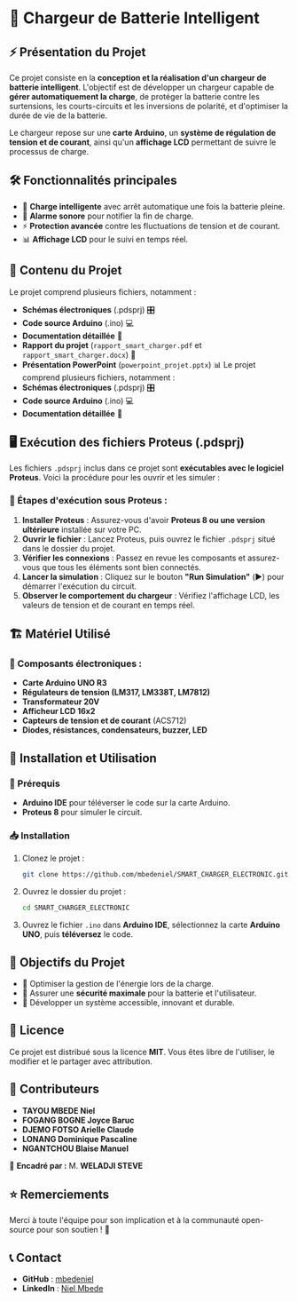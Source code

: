 # 📌 Chargeur de Batterie Intelligent

## ⚡ Présentation du Projet
Ce projet consiste en la **conception et la réalisation d'un chargeur de batterie intelligent**. L'objectif est de développer un chargeur capable de **gérer automatiquement la charge**, de protéger la batterie contre les surtensions, les courts-circuits et les inversions de polarité, et d'optimiser la durée de vie de la batterie.

Le chargeur repose sur une **carte Arduino**, un **système de régulation de tension et de courant**, ainsi qu'un **affichage LCD** permettant de suivre le processus de charge.

## 🛠 Fonctionnalités principales
- 🔋 **Charge intelligente** avec arrêt automatique une fois la batterie pleine.
- 🚨 **Alarme sonore** pour notifier la fin de charge.
- ⚡ **Protection avancée** contre les fluctuations de tension et de courant.
- 📊 **Affichage LCD** pour le suivi en temps réel.

## 📂 Contenu du Projet
Le projet comprend plusieurs fichiers, notamment :
- **Schémas électroniques** (.pdsprj) 🎛
- **Code source Arduino** (.ino) 💻
- **Documentation détaillée** 📖
- **Rapport du projet** (`rapport_smart_charger.pdf` et `rapport_smart_charger.docx`) 📝
- **Présentation PowerPoint** (`powerpoint_projet.pptx`) 📊
Le projet comprend plusieurs fichiers, notamment :
- **Schémas électroniques** (.pdsprj) 🎛
- **Code source Arduino** (.ino) 💻
- **Documentation détaillée** 📖

## 🖥 Exécution des fichiers Proteus (.pdsprj)
Les fichiers `.pdsprj` inclus dans ce projet sont **exécutables avec le logiciel Proteus**. Voici la procédure pour les ouvrir et les simuler :

### 🔹 Étapes d'exécution sous Proteus :
1. **Installer Proteus** : Assurez-vous d'avoir **Proteus 8 ou une version ultérieure** installée sur votre PC.
2. **Ouvrir le fichier** : Lancez Proteus, puis ouvrez le fichier `.pdsprj` situé dans le dossier du projet.
3. **Vérifier les connexions** : Passez en revue les composants et assurez-vous que tous les éléments sont bien connectés.
4. **Lancer la simulation** : Cliquez sur le bouton **"Run Simulation"** (▶️) pour démarrer l'exécution du circuit.
5. **Observer le comportement du chargeur** : Vérifiez l'affichage LCD, les valeurs de tension et de courant en temps réel.

## 🏗 Matériel Utilisé
### 🔧 Composants électroniques :
- **Carte Arduino UNO R3**
- **Régulateurs de tension (LM317, LM338T, LM7812)**
- **Transformateur 20V**
- **Afficheur LCD 16x2**
- **Capteurs de tension et de courant** (ACS712)
- **Diodes, résistances, condensateurs, buzzer, LED**

## 🚀 Installation et Utilisation
### 📌 Prérequis
- **Arduino IDE** pour téléverser le code sur la carte Arduino.
- **Proteus 8** pour simuler le circuit.

### 📥 Installation
1. Clonez le projet :
   ```sh
   git clone https://github.com/mbedeniel/SMART_CHARGER_ELECTRONIC.git
   ```
2. Ouvrez le dossier du projet :
   ```sh
   cd SMART_CHARGER_ELECTRONIC
   ```
3. Ouvrez le fichier `.ino` dans **Arduino IDE**, sélectionnez la carte **Arduino UNO**, puis **téléversez** le code.

## 🎯 Objectifs du Projet
- 🔹 Optimiser la gestion de l'énergie lors de la charge.
- 🔹 Assurer une **sécurité maximale** pour la batterie et l'utilisateur.
- 🔹 Développer un système accessible, innovant et durable.

## 📜 Licence
Ce projet est distribué sous la licence **MIT**. Vous êtes libre de l'utiliser, le modifier et le partager avec attribution.

## 🤝 Contributeurs
- **TAYOU MBEDE Niel**
- **FOGANG BOGNE Joyce Baruc**
- **DJEMO FOTSO Arielle Claude**
- **LONANG Dominique Pascaline**
- **NGANTCHOU Blaise Manuel**

🔗 **Encadré par :** M. **WELADJI STEVE**

## ⭐ Remerciements
Merci à toute l'équipe pour son implication et à la communauté open-source pour son soutien ! 🚀

## 📞 Contact
- **GitHub** : [mbedeniel](https://github.com/mbedeniel)
- **LinkedIn** : [Niel Mbede](https://www.linkedin.com/in/niel-mbede/)
